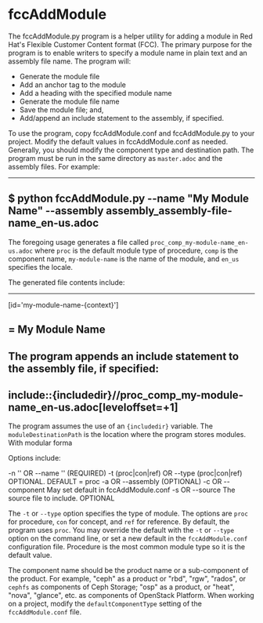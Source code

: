 # fccAddModule

The fccAddModule.py program is a helper utility for adding a module in Red Hat's
Flexible Customer Content format (FCC). The primary purpose for the program is
to enable writers to specify a module name in plain text and an assembly file name. The program will:

* Generate the module file
* Add an anchor tag to the module
* Add a heading with the specified module name
* Generate the module file name
* Save the module file; and,
* Add/append an include statement to the assembly, if specified.


To use the program, copy fccAddModule.conf and fccAddModule.py to your project.
Modify the default values in fccAddModule.conf as needed. Generally, you should modify the component type and destination path. The program must be run in the same directory as `master.adoc` and the assembly files. For example:

----
$ python fccAddModule.py --name "My Module Name" --assembly assembly_assembly-file-name_en-us.adoc
----

The foregoing usage generates a file called `proc_comp_my-module-name_en-us.adoc` where `proc` is the default module type of procedure, `comp` is the component name, `my-module-name` is the name of the module, and `en_us` specifies the locale.

The generated file contents include:

----
[id='my-module-name-{context}']

= My Module Name
----

The program appends an include statement to the assembly file, if specified:
----
include::{includedir}/<moduleDestinationPath>/proc_comp_my-module-name_en-us.adoc[leveloffset=+1]
----

The program assumes the use of an `{includedir}` variable. The `moduleDestinationPath` is the location where the program stores modules. With modular forma

Options include:

-n '<moduleName>' OR --name '<moduleName>' (REQUIRED)
-t (proc|con|ref) OR --type (proc|con|ref) OPTIONAL. DEFAULT = proc
-a <assemblyFile> OR --assembly <assemblyFile> (OPTIONAL)
-c <componentName> OR --component <componentName> May set default in fccAddModule.conf
-s <sourceFileName> OR --source <sourceFileName> The source file to include. OPTIONAL

The `-t` or `--type` option specifies the type of module. The options are `proc` for procedure, `con` for concept, and `ref` for reference. By default, the program uses `proc`. You may override the default with the `-t` or `--type` option on the command line, or set a new default in the `fccAddModule.conf` configuration file. Procedure is the most common module type so it is the default value.

The component name should be the product name or a sub-component of the product. For example, "ceph" as a product or "rbd", "rgw", "rados", or `cephfs` as components of Ceph Storage; "osp" as a product, or "heat", "nova", "glance", etc. as components of OpenStack Platform. When working on a project, modify the `defaultComponentType` setting of the `fccAddModule.conf` file.

